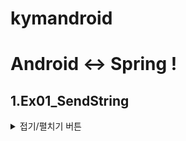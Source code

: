 # kymandroid
# Android <-> Spring !

## 1.Ex01_SendString
<details>
<summary>접기/펼치기 버튼</summary>
<div markdown="1">
- String , String[] 로 Spring으로 전송하고 결과 받기
  -  buuld.gradle에서 꼭 추가!

```sh
android{
     useLibrary 'org.apache.http.legacy'
     }
dependencies{  implementation group: 'org.apache.httpcomponents',
     /* 안드로이드와 통신할수 있는 버전 가져오기  */
    implementation group: 'org.apache.httpcomponents', name: 'httpclient-android', version: '4.3.5.1'
    implementation('org.apache.httpcomponents:httpmime:4.3') {
        exclude module: "httpclient"
    }
// https://mvnrepository.com/artifact/com.google.code.gson/gson
    implementation group: 'com.google.code.gson', name: 'gson', version: '2.8.5'
}

```
  -  AndroidManifest에서 꼭 추가!
```sh
   <uses-permission android:name="android.permission.INTERNET" />
    <uses-permission android:name="android.permission.ACCESS_NETWORK_STATE" />
    <uses-permission android:name="android.permission.ACCESS_WIFI_STATE" />
<application>에 추가  
        android:usesCleartextTraffic="true"
        <uses-library
            android:name="org.apache.http.legacy"
            android:required="false" />


```

</div>
</details>
